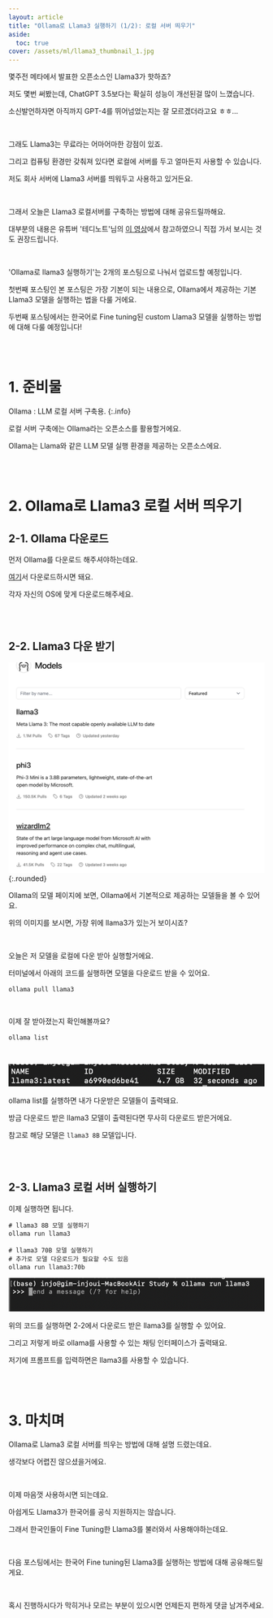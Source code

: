 ```yaml
---
layout: article
title: "Ollama로 Llama3 실행하기 (1/2): 로컬 서버 띄우기"
aside:
  toc: true
cover: /assets/ml/llama3_thumbnail_1.jpg
---
```




몇주전 메타에서 발표한 오픈소스인 Llama3가 핫하죠?

저도 몇번 써봤는데, ChatGPT 3.5보다는 확실히 성능이 개선된걸 많이 느꼈습니다. 

소신발언하자면 아직까지 GPT-4를 뛰어넘었는지는 잘 모르겠더라고요 ㅎㅎ...

<br>

그래도 Llama3는 무료라는 어마어마한 강점이 있죠. 

그리고 컴퓨팅 환경만 갖춰져 있다면 로컬에 서버를 두고 얼마든지 사용할 수 있습니다. 

저도 회사 서버에 Llama3 서버를 띄워두고 사용하고 있거든요.

<br>

그래서 오늘은 Llama3 로컬서버를 구축하는 방법에 대해 공유드릴까해요. 

대부분의 내용은 유튜버 '테디노트'님의 [이 영상](https://www.youtube.com/watch?v=12CuUQIPdM4&feature=youtu.be)에서 참고하였으니 직접 가서 보시는 것도 권장드립니다.

<br>

'Ollama로 llama3 실행하기'는 2개의 포스팅으로 나눠서 업로드할 예정입니다. 

첫번째 포스팅인 본 포스팅은 가장 기본이 되는 내용으로, Ollama에서 제공하는 기본 Llama3 모델을 실행하는 법을 다룰 거에요. 

두번째 포스팅에서는 한국어로 Fine tuning된 custom Llama3 모델을 실행하는 방법에 대해 다룰 예정입니다!

<br>

<br>

# 1. 준비물 


Ollama : LLM 로컬 서버 구축용.
{:.info}

로컬 서버 구축에는 Ollama라는 오픈소스를 활용할거에요. 

Ollama는 Llama와 같은 LLM 모델 실행 환경을 제공하는 오픈소스에요.

<br>

<br>

# 2. Ollama로 Llama3 로컬 서버 띄우기 


## 2-1. Ollama 다운로드 

먼저 Ollama를 다운로드 해주셔야하는데요. 

[여기](https://ollama.com/download/linux)서 다운로드하시면 돼요. 

각자 자신의 OS에 맞게 다운로드해주세요. 

<br>

<br>

## 2-2. Llama3 다운 받기 

![ollama_model](/assets/ml/ollama_model.png){:.rounded}

Ollama의 모델 페이지에 보면, Ollama에서 기본적으로 제공하는 모델들을 볼 수 있어요. 

위의 이미지를 보시면, 가장 위에 llama3가 있는거 보이시죠? 

<br>

오늘은 저 모델을 로컬에 다운 받아 실행할거에요. 

터미널에서 아래의 코드를 실행하면 모델을 다운로드 받을 수 있어요.

```shell
ollama pull llama3
```

<br>

이제 잘 받아졌는지 확인해볼까요? 

```shell
ollama list
```

<br>

![ollama_run](/assets/ml/ollama_terminal.png)

ollama list를 실행하면 내가 다운받은 모델들이 출력돼요. 

방금 다운로드 받은 llama3 모델이 출력된다면 무사히 다운로드 받은거에요.

참고로 해당 모델은 `llama3 8B` 모델입니다. 

<br>

<br>

## 2-3. Llama3 로컬 서버 실행하기 


이제 실행하면 됩니다. 

```shell
# llama3 8B 모델 실행하기 
ollama run llama3

# llama3 70B 모델 실행하기
# 추가로 모델 다운로드가 필요할 수도 있음
ollama run llama3:70b
```

![ollama_run_result](/assets/ml/ollama_terminal_2.png)

위의 코드를 실행하면 2-2에서 다운로드 받은 llama3를 실행할 수 있어요. 

그리고 저렇게 바로 ollama를 사용할 수 있는 채팅 인터페이스가 출력돼요. 

저기에 프롬프트를 입력하면은 llama3를 사용할 수 있습니다. 

<br>

<br>

# 3. 마치며 

Ollama로 Llama3 로컬 서버를 띄우는 방법에 대해 설명 드렸는데요. 

생각보다 어렵진 않으셨을거에요. 

<br>

이제 마음껏 사용하시면 되는데요. 

아쉽게도 Llama3가 한국어를 공식 지원하지는 않습니다. 

그래서 한국인들이 Fine Tuning한 Llama3를 불러와서 사용해야하는데요. 

<br>

다음 포스팅에서는 한국어 Fine tuning된 Llama3를 실행하는 방법에 대해 공유해드릴게요. 

<br>

혹시 진행하시다가 막히거나 모르는 부분이 있으시면 언제든지 편하게 댓글 남겨주세요.

<br>

<br>